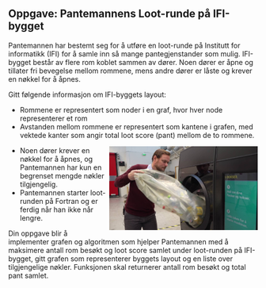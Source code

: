 ## Oppgave: Pantemannens Loot-runde på IFI-bygget

Pantemannen har bestemt seg for å utføre en loot-runde på Institutt for informatikk (IFI) for å samle inn så mange pantegjenstander som mulig. IFI-bygget består av flere rom koblet sammen av dører. Noen dører er åpne og tillater fri bevegelse mellom rommene, mens andre dører er låste og krever en nøkkel for å åpnes.

Gitt følgende informasjon om IFI-byggets layout:
- Rommene er representert som noder i en graf, hvor hver node representerer et rom
- Avstanden mellom rommene er representert som kantene i grafen, med vektede kanter som angir total loot score (pant) mellom de to rommene.
<img src="img/pant.png" alt="Alt Text" width="300" align="right">

- Noen dører krever en nøkkel for å åpnes, og Pantemannen har kun en begrenset mengde nøkler tilgjengelig.
- Pantemannen starter loot-runden på Fortran og er ferdig når han ikke når lengre. 

Din oppgave blir å implementer grafen og algoritmen som hjelper Pantemannen med å maksimere antall rom besøkt og loot score samlet under loot-runden på IFI-bygget, gitt grafen som representerer byggets layout og en liste over tilgjengelige nøkler. Funksjonen skal returnerer antall rom besøkt og total pant samlet.


